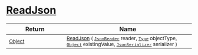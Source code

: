 # [ReadJson](./FeatureDescriptorTJsonConverter-100664026.md)



| Return | Name | 
| --- | --- | 
| <sub>[Object](https://docs.microsoft.com/en-us/dotnet/api/System.Object)</sub><img width=200/>| <sub>[ReadJson](./FeatureDescriptorTJsonConverter-100664026.md) ( [`JsonReader`](./FeatureDescriptorTJsonConverter-100664026.md) reader, [`Type`](https://docs.microsoft.com/en-us/dotnet/api/System.Type) objectType, [`Object`](https://docs.microsoft.com/en-us/dotnet/api/System.Object) existingValue, [`JsonSerializer`](./FeatureDescriptorTJsonConverter-100664026.md) serializer )</sub>| <br>


